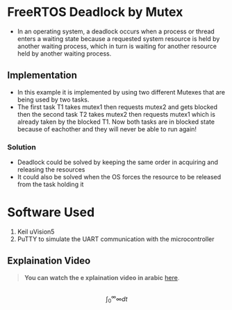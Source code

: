 #  FreeRTOS Deadlock by Mutex
 - In an operating system, a deadlock occurs when a process or thread enters a waiting state because a requested system resource is held by another waiting process, which in turn is waiting for another resource held by another waiting process.

## Implementation


 - In this example it is implemented by using two different Mutexes that are being used by two tasks.
 - The first task T1 takes mutex1 then requests mutex2 and gets blocked then the second task T2 takes mutex2 then requests mutex1 which is already taken by the blocked T1. Now both tasks are in blocked state because of eachother and they will never be able to run again!

### Solution

- Deadlock could be solved by keeping the same order in acquiring and releasing the resources
- It could also be solved when the OS forces the resource to be released from the task holding it







# Software Used

 1. Keil uVision5 
 2. PuTTY to simulate the UART communication with the microcontroller
    

## Explaination Video

> **You can watch the e xplaination video in arabic** [here](https://drive.google.com/file/d/1EoeybdihPErTWRs-lCI4gnE4E6pIje6k/view?usp=sharing).
##








$$
  \int_0^\infty\infty  dt 
$$
